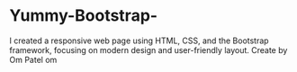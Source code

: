 # Yummy-Bootstrap-
I created a responsive web page using HTML, CSS, and the Bootstrap framework, focusing on modern design and user-friendly layout.
Create by Om Patel om

